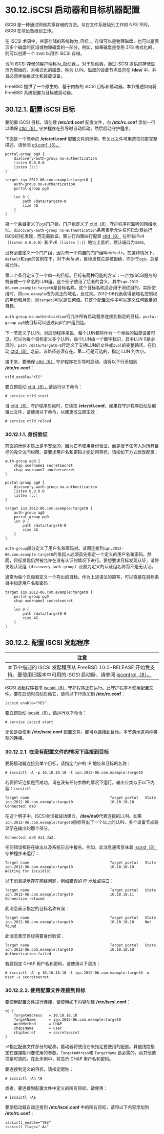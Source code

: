 # 30.12.iSCSI 启动器和目标机器配置

iSCSI 是一种通过网络共享存储的方法。与在文件系统级别工作的 NFS 不同，iSCSI 在块设备级别工作。

在 iSCSI 术语中，共享存储的系统称为_目标_。存储可以是物理磁盘，也可以是表示多个磁盘的区域或物理磁盘的一部分。例如，如果磁盘是使用 ZFS 格式化的，则可以创建一个 zvol 以用作 iSCSI 存储。

访问 iSCSI 存储的客户端称为_启动器_。对于启动器，通过 iSCSI 提供的存储显示为原始的、未格式化的磁盘，称为 LUN。磁盘的设备节点显示在 **/dev/** 中，并且必须单独格式化和装载设备。

FreeBSD 提供了一个原生的、基于内核的 iSCSI 目标和启动器。本节描述如何将 FreeBSD 系统配置为目标或启动器。

## 30.12.1. 配置 iSCSI 目标

要配置 iSCSI 目标，请创建 **/etc/ctl.conf** 配置文件，向 **/etc/rc.conf** 添加一行以确保 [ctld（8）](https://www.freebsd.org/cgi/man.cgi?query=ctld\&sektion=8\&format=html) 守护程序在引导时自动启动，然后启动守护程序。

下面是一个简单的 **/etc/ctl.conf** 配置文件的示例。有关此文件可用选项的更完整描述，请参阅 [ctl.conf（5）。](https://www.freebsd.org/cgi/man.cgi?query=ctl.conf\&sektion=5\&format=html)

```
portal-group pg0 {
	discovery-auth-group no-authentication
	listen 0.0.0.0
	listen [::]
}

target iqn.2012-06.com.example:target0 {
	auth-group no-authentication
	portal-group pg0

	lun 0 {
		path /data/target0-0
		size 4G
	}
}
```

第一个条目定义了`pg0`门户组。门户组定义了 [ctld（8）](https://www.freebsd.org/cgi/man.cgi?query=ctld\&sektion=8\&format=html) 守护程序将监听的网络地址。`discovery-auth-group no-authentication`条目表示允许任何启动器执行iSCSI目标发现，而无需验证。第三行和第四行配置 [ctld（8）](https://www.freebsd.org/cgi/man.cgi?query=ctld\&sektion=8\&format=html) 在所有IPv4（`listen 0.0.0.0`）和IPv6（`listen [:]`）地址上监听，默认端口为`3260`。

没有必要定义一个门户组，因为有一个内置的门户组叫`default`。在这种情况下，`default`和`pg0`的区别在于，对于default，目标发现总是被拒绝，而对于`pg0`，总是被允许。

第二个条目定义了一个单一的目标。目标有两种可能的含义：一台为iSCSI服务的机器或一个命名的LUN组。这个例子使用了后者的含义，其中`iqn.2012-06.com.example:target0`是目标名称。这个目标名称适合用于测试目的。实际使用时，将`com.example`改为真正的域名，反过来。2012-06代表获得该域名控制权的年份和月份，而`target0`可以是任何值。在这个配置文件中可以定义任何数量的目标。

`auth-group no-authentication`行允许所有启动程序连接到指定的目标，`portal-group pg0`使目标可以通过pg0门户组到达。

下一节定义了LUN。对启动程序来说，每个LUN都将作为一个单独的磁盘设备可见。可以为每个目标定义多个LUN。每个LUN由一个数字标识，其中LUN 0是必须的。`path /data/target0-0`行定义了支持LUN的文件或`Zvol`的完整路径。在启动 [ctld（8）](https://www.freebsd.org/cgi/man.cgi?query=ctld\&sektion=8\&format=html) 之前，该路径必须存在。第二行是可选的，指定 LUN 的大小。

接下来，要确保 [ctld（8）](https://www.freebsd.org/cgi/man.cgi?query=ctld\&sektion=8\&format=html) 守护程序在引导时启动，请将以下行添加到 **/etc/rc.conf**：

```
ctld_enable="YES"
```

要立即启动 [ctld（8），](https://www.freebsd.org/cgi/man.cgi?query=ctld\&sektion=8\&format=html)请运行以下命令：

```
# service ctld start
```

当 [ctld（8）](https://www.freebsd.org/cgi/man.cgi?query=ctld\&sektion=8\&format=html) 守护程序启动时，它读取 **/etc/ctl.conf**。如果在守护程序启动后编辑此文件，请使用以下命令，以便更改立即生效：

```
# service ctld reload
```

### 30.12.1.1. 身份验证

前面的示例本质上是不安全的，因为它不使用身份验证，而是授予任何人对所有目标的完全访问权限。要要求用户名和密码才能访问目标，请按如下方式修改配置：

```
auth-group ag0 {
	chap username1 secretsecret
	chap username2 anothersecret
}

portal-group pg0 {
	discovery-auth-group no-authentication
	listen 0.0.0.0
	listen [::]
}

target iqn.2012-06.com.example:target0 {
	auth-group ag0
	portal-group pg0
	lun 0 {
		path /data/target0-0
		size 4G
	}
}
```

`auth-group`部分定义了用户名和密码对。试图连接到`iqn.2012-06.com.example:target0`的发起人必须首先指定一个定义的用户名和密码。然而，目标发现仍然被允许在没有认证的情况下进行。要想要求目标发现认证，请将发现认证组（`discovery-auth-group`）设置为定义的认证组名称而不是无认证。

通常为每个启动器定义一个导出的目标。作为上述语法的简写，可以直接在目标条目中指定用户名和密码：

```
target iqn.2012-06.com.example:target0 {
	portal-group pg0
	chap username1 secretsecret

	lun 0 {
		path /data/target0-0
		size 4G
	}
}
```

## 30.12.2. 配置 iSCSI 发起程序

| 注意                                                                                                                                                                  |
| ------------------------------------------------------------------------------------------------------------------------------------------------------------------- |
| 本节中描述的 iSCSI 发起程序从 FreeBSD 10.0-RELEASE 开始受支持。要使用旧版本中可用的 iSCSI 启动器，请参阅 [iscontrol（8）。](https://www.freebsd.org/cgi/man.cgi?query=iscontrol\&sektion=8\&format=html) |

iSCSI 发起程序要求 [iscsid（8）](https://www.freebsd.org/cgi/man.cgi?query=iscsid\&sektion=8\&format=html) 守护程序正在运行。此守护程序不使用配置文件。要在启动时自动启动它，请将以下行添加到 **/etc/rc.conf**：

```
iscsid_enable="YES"
```

要立即启动 [iscsid（8），](https://www.freebsd.org/cgi/man.cgi?query=iscsid\&sektion=8\&format=html)请运行以下命令：

```
# service iscsid start
```

无论是否使用 **/etc/iscsi.conf** 配置文件，都可以连接到目标。本节演示这两种类型的连接。

### 30.12.2.1. 在没有配置文件的情况下连接到目标

要将启动器连接到单个目标，请指定门户的 IP 地址和目标的名称：

```
# iscsictl -A -p 10.10.10.10 -t iqn.2012-06.com.example:target0
```

若要验证连接是否成功，请在没有任何参数的情况下运行。输出应类似于以下内容：`iscsictl`

```
Target name                                     Target portal   State
iqn.2012-06.com.example:target0                 10.10.10.10     Connected: da0
```

在这个例子中，iSCSI会话被成功建立，**/dev/da0**代表连接的LUN。如果`iqn.2012-06.com.example:target0`目标导出了一个以上的LUN，多个设备节点将显示在输出的那个部分。

```
Connected: da0 da1 da2.
```

任何错误都将在输出以及系统日志中报告。例如，此消息通常意味着 [iscsid（8）](https://www.freebsd.org/cgi/man.cgi?query=iscsid\&sektion=8\&format=html) 守护程序未运行：

```
Target name                                     Target portal   State
iqn.2012-06.com.example:target0                 10.10.10.10     Waiting for iscsid(8)
```

以下消息提示存在网络问题，例如错误的 IP 地址或端口：

```
Target name                                     Target portal   State
iqn.2012-06.com.example:target0                 10.10.10.11     Connection refused
```

此消息表示指定的目标名称有误：

```
Target name                                     Target portal   State
iqn.2012-06.com.example:target0                 10.10.10.10     Not found
```

此消息表示目标需要身份验证：

```
Target name                                     Target portal   State
iqn.2012-06.com.example:target0                 10.10.10.10     Authentication failed
```

若要指定 CHAP 用户名和密码，请使用以下语法：

```
# iscsictl -A -p 10.10.10.10 -t iqn.2012-06.com.example:target0 -u user -s secretsecret
```

### 30.12.2.2. 使用配置文件连接到目标

要使用配置文件进行连接，请使用如下内容创建 **/etc/iscsi.conf**：

```
t0 {
	TargetAddress   = 10.10.10.10
	TargetName      = iqn.2012-06.com.example:target0
	AuthMethod      = CHAP
	chapIName       = user
	chapSecret      = secretsecret
}
```

`t0`指定配置文件部分的昵称。启动器将使用它来指定要使用的配置。其他线路指定在连接期间要使用的参数。`TargetAddress`和 `TargetName` 是必需的，而其他选项是可选的。在此示例中，将显示 CHAP 用户名和密码。

要连接到定义的目标，请指定昵称：

```
# iscsictl -An t0
```

或者，要连接到配置文件中定义的所有目标，请使用：

```
# iscsictl -Aa
```

要使启动器自动连接到 **/etc/iscsi.conf** 中的所有目标，请将以下内容添加到 **/etc/rc.conf**：

```
iscsictl_enable="YES"
iscsictl_flags="-Aa"
```
